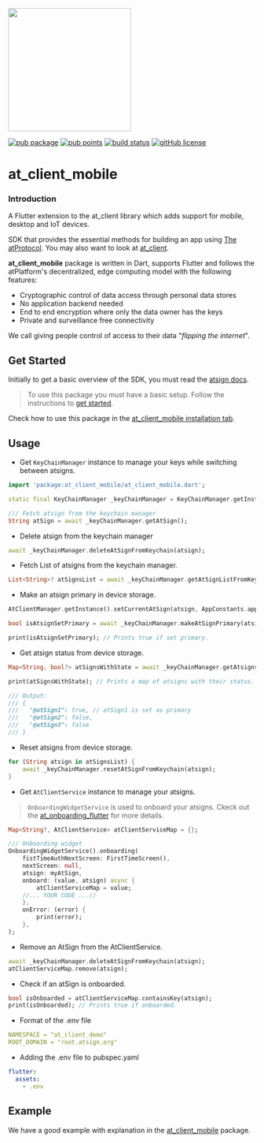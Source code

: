 <img width=250px src="https://atsign.dev/assets/img/atPlatform_logo_gray.svg?sanitize=true">


[![pub package](https://img.shields.io/pub/v/at_client_mobile)](https://pub.dev/packages/at_client_mobile) [![pub points](https://img.shields.io/badge/dynamic/json?url=https://pub.dev/api/packages/at_client_mobile/score&label=pub%20score&query=grantedPoints)](https://pub.dev/packages/at_client_mobile/score) [![build status](https://github.com/atsign-foundation/at_client_sdk/actions/workflows/at_client_sdk.yaml/badge.svg?branch=trunk)](https://github.com/atsign-foundation/at_client_sdk/actions/workflows/at_client_sdk.yaml) [![gitHub license](https://img.shields.io/badge/license-BSD3-blue.svg)](./LICENSE)

# at_client_mobile

### Introduction

A Flutter extension to the at_client library which adds support for mobile, desktop and IoT devices.

SDK that provides the essential methods for building an app using [The atProtocol](https://atsign.com). You may also want to look at [at_client](https://pub.dev/packages/at_client).

**at_client_mobile** package is written in Dart, supports Flutter and follows the
atPlatform's decentralized, edge computing model with the following features: 
- Cryptographic control of data access through personal data stores
- No application backend needed
- End to end encryption where only the data owner has the keys
- Private and surveillance free connectivity

We call giving people control of access to their data "*flipping the internet*".

## Get Started

Initially to get a basic overview of the SDK, you must read the [atsign docs](https://docs.atsign.com/).

> To use this package you must have a basic setup. Follow the instructions to [get started](https://docs.atsign.com/sdk/flutter/introduction/).

Check how to use this package in the [at_client_mobile installation tab](https://pub.dev/packages/at_client_mobile/install).

## Usage

- Get `KeyChainManager` instance to manage your keys while switching between atsigns.

```dart
import 'package:at_client_mobile/at_client_mobile.dart';

static final KeyChainManager _keyChainManager = KeyChainManager.getInstance();

/// Fetch atsign from the keychain manager
String atSign = await _keyChainManager.getAtSign();
```

- Delete atsign from the keychain manager

```dart
await _keyChainManager.deleteAtSignFromKeychain(atsign);
```

- Fetch List of atsigns from the keychain manager.

```dart
List<String>? atSignsList = await _keyChainManager.getAtSignListFromKeychain();
```

- Make an atsign primary in device storage.

```dart
AtClientManager.getInstance().setCurrentAtSign(atsign, AppConstants.appNamespace, AtClientPreference());

bool isAtsignSetPrimary = await _keyChainManager.makeAtSignPrimary(atsign);

print(isAtsignSetPrimary); // Prints true if set primary.
```

- Get atsign status from device storage.

```dart
Map<String, bool?> atSignsWithState = await _keyChainManager.getAtsignsWithStatus();

print(atSignsWithState); // Prints a map of atsigns with their status.

/// Output:
/// {
///   "@atSign1": true, // atSign1 is set as primary
///   "@atSign2": false,
///   "@atSign3": false
/// }
```

- Reset atsigns from device storage.

```dart
for (String atsign in atSignsList) {
    await _keyChainManager.resetAtSignFromKeychain(atsign);
}
```

- Get `AtClientService` instance to manage your atsigns.
> `OnboardingWidgetService` is used to onboard your atsigns. Ckeck out the [at_onboarding_flutter](https://pub.dev/packages/at_onboarding_flutter) for more details.

```dart
Map<String?, AtClientService> atClientServiceMap = {};

/// Onboarding widget
OnboardingWidgetService().onboarding(
    fistTimeAuthNextScreen: FirstTimeScreen(),
    nextScreen: null,
    atsign: myAtSign,
    onboard: (value, atsign) async {
        atClientServiceMap = value;
    //... YOUR CODE ...//
    },
    onError: (error) {
        print(error);
    },
);
```

- Remove an AtSign from the AtClientService.

```dart
await _keyChainManager.deleteAtSignFromKeychain(atsign);
atClientServiceMap.remove(atsign);
```

- Check if an atSign is onboarded.

```dart
bool isOnboarded = atClientServiceMap.containsKey(atsign);
print(isOnboarded); // Prints true if onboarded.
```

- Format of the .env file

```yaml
NAMESPACE = "at_client_demo"
ROOT_DOMAIN = "root.atsign.org"
```

- Adding the .env file to pubspec.yaml

```yaml
flutter:
  assets: 
    - .env
```

## Example

We have a good example with explanation in the [at_client_mobile](https://pub.dev/packages/at_client_mobile/example) package.
